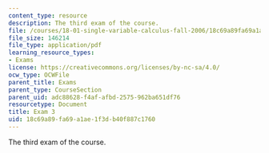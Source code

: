 ```yaml
---
content_type: resource
description: The third exam of the course.
file: /courses/18-01-single-variable-calculus-fall-2006/18c69a89fa69a1ae1f3db40f887c1760_exam3.pdf
file_size: 146214
file_type: application/pdf
learning_resource_types:
- Exams
license: https://creativecommons.org/licenses/by-nc-sa/4.0/
ocw_type: OCWFile
parent_title: Exams
parent_type: CourseSection
parent_uid: adc88628-f4af-afbd-2575-962ba651df76
resourcetype: Document
title: Exam 3
uid: 18c69a89-fa69-a1ae-1f3d-b40f887c1760
---
```

The third exam of the course.